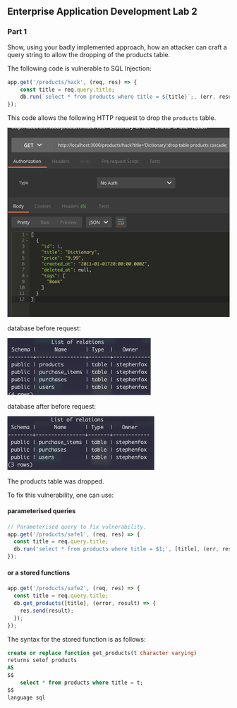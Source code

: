 ## Enterprise Application Development Lab 2

### Part 1
Show, using your badly implemented approach, 
how an attacker can craft a query string 
to allow the dropping of the products table.

The following code is vulnerable to SQL Injection:
```javascript
app.get('/products/hack', (req, res) => {
    const title = req.query.title;
    db.run(`select * from products where title = ${title}`;, (err, result) => res.send(result));
});
```

This code allows the following HTTP request to drop the `products` table.

![screenshot](/Lab2/assets/hack.png)

database before request:

![screenshot](/Lab2/assets/beforehack.png)

database after before request:

![screenshot](/Lab2/assets/afterhack.png)

The products table was dropped.

To fix this vulnerability, one can use:
#### parameterised queries
```javascript 
// Parameterised query to fix vulnerability.
app.get('/products/safe1', (req, res) => {
  const title = req.query.title;
  db.run('select * from products where title = $1;', [title], (err, result) => res.send(result));
});
```

#### or a stored functions
```javascript
app.get('/products/safe2', (req, res) => {
  const title = req.query.title;
  db.get_products([title], (error, result) => {
    res.send(result);
  });
});
```

The syntax for the stored function is as follows:
```sql
create or replace function get_products(t character varying)
returns setof products
AS 
$$
    select * from products where title = t;
$$
language sql
```